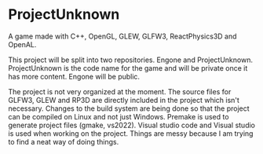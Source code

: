 # ProjectUnknown
A game made with C++, OpenGL, GLEW, GLFW3, ReactPhysics3D and OpenAL.

This project will be split into two repositories.
Engone and ProjectUnknown. ProjectUnknown is the code name for the game and will be private
once it has more content. Engone will be public.

The project is not very organized at the moment. The source files for GLFW3, GLEW and RP3D 
are directly included in the project which isn't necessary. Changes to the build system are
being done so that the project can be compiled on Linux and not just Windows.
Premake is used to generate project files (gmake, vs2022).
Visual studio code and Visual studio is used when working on the project.
Things are messy because I am trying to find a neat way of doing things.
